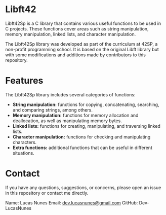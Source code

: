 # Libft42

Libft42Sp is a C library that contains various useful functions to be used in C projects. These functions cover areas such as string manipulation, memory manipulation, linked lists, and character manipulation.

The Libft42Sp library was developed as part of the curriculum at 42SP, a non-profit programming school. It is based on the original Libft library but with some modifications and additions made by contributors to this repository.

# **Features**
The Libft42Sp library includes several categories of functions:

* **String manipulation:** functions for copying, concatenating, searching, and comparing strings, among others.
* **Memory manipulation:** functions for memory allocation and deallocation, as well as manipulating memory bytes.
* **Linked lists:** functions for creating, manipulating, and traversing linked lists.
* **Character manipulation:** functions for checking and manipulating characters.
* **Extra functions:** additional functions that can be useful in different situations.

# **Contact**
If you have any questions, suggestions, or concerns, please open an issue in this repository or contact me directly.

Name: Lucas Nunes
Email: dev.lucasnunes@gmail.com
GitHub: Dev-LucasNunes
